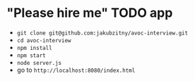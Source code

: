 "Please hire me" TODO app
========

- ``git clone git@github.com:jakubzitny/avoc-interview.git``
- ``cd avoc-interview``
- ``npm install``
- ``npm start``
- ``node server.js``
- go to ``http://localhost:8080/index.html``
